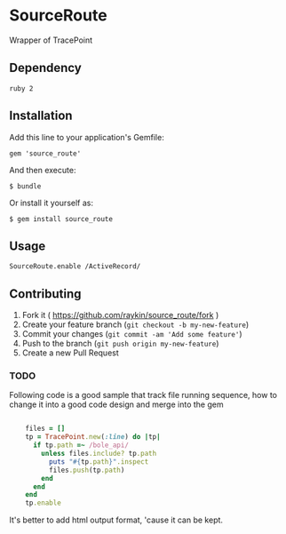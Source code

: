 # SourceRoute

Wrapper of TracePoint

## Dependency

    ruby 2

## Installation

Add this line to your application's Gemfile:

    gem 'source_route'

And then execute:

    $ bundle

Or install it yourself as:

    $ gem install source_route

## Usage

    SourceRoute.enable /ActiveRecord/

## Contributing

1. Fork it ( https://github.com/raykin/source_route/fork )
2. Create your feature branch (`git checkout -b my-new-feature`)
3. Commit your changes (`git commit -am 'Add some feature'`)
4. Push to the branch (`git push origin my-new-feature`)
5. Create a new Pull Request


### TODO

Following code is a good sample that track file running sequence, how to change it into a good code design and merge into the gem

```ruby

    files = []
    tp = TracePoint.new(:line) do |tp|
      if tp.path =~ /bole_api/
        unless files.include? tp.path
          puts "#{tp.path}".inspect
          files.push(tp.path)
        end
      end
    end
    tp.enable

```

It's better to add html output format, 'cause it can be kept.
